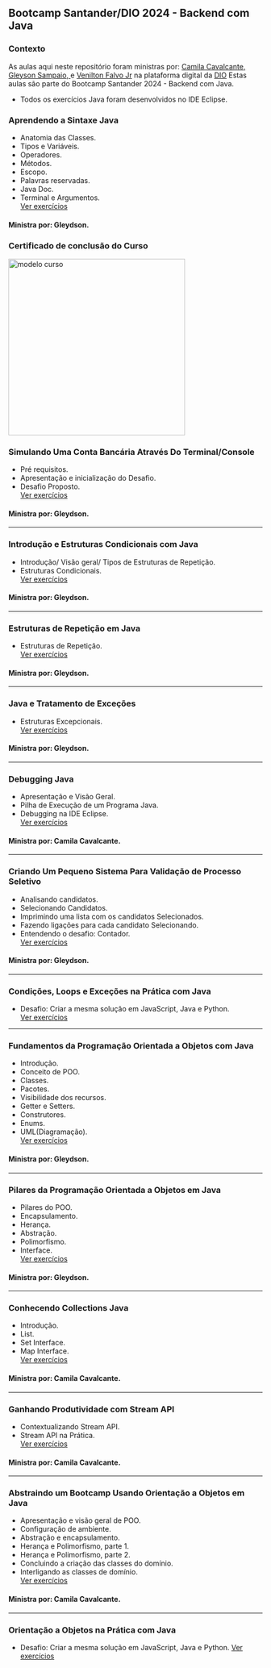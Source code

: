 
## Bootcamp Santander/DIO 2024 - Backend com Java


### Contexto  
As aulas aqui neste repositório foram ministras por: 
  [Camila Cavalcante,](https://www.linkedin.com/in/cami-la/) 
  [Gleyson Sampaio, ](https://www.linkedin.com/in/glysns/) e
  [Venilton Falvo Jr](https://www.linkedin.com/in/falvojr/)
  na plataforma digital da [DIO](https://www.dio.me/en)
  Estas aulas são parte do Bootcamp Santander 2024 - Backend com Java.
  
- Todos os exercícios Java foram desenvolvidos no IDE Eclipse. 

###  Aprendendo a Sintaxe Java
- Anatomia das Classes.
- Tipos e Variáveis.
- Operadores.
- Métodos.
- Escopo.
- Palavras reservadas.
- Java Doc.
- Terminal e Argumentos.  
 [Ver exercícios](https://github.com/LuizFabiodoCarmo/Aulas-Bootcamp-Santander-DIO/tree/main/Exercicios-Santander-DIO/aulas_java)
#### Ministra por: Gleydson.  
<h3 align="">Certificado de conclusão do Curso</h3>
<div align="">
    <img height="350" title="modelo curso" src="https://github.com/user-attachments/files/17382971/SintaxeJava.pdf"/>      
</div
  
---------------------------------------------------------------

### Simulando Uma Conta Bancária Através Do Terminal/Console
- Pré requisitos.
- Apresentação e inicialização do Desafio.
- Desafio Proposto.  
[Ver exercícios](https://github.com/LuizFabiodoCarmo/Aulas-Bootcamp-Santander-DIO/blob/main/Exercicios-Santander-DIO/Desafio-java/Conta-de-Banco/contabanco/src/contabanco/ContaTerminal.java)
#### Ministra por: Gleydson.
---------------------------------------------------------------

### Introdução e Estruturas Condicionais com Java
- Introdução/ Visão geral/ Tipos de Estruturas de Repetição.
- Estruturas Condicionais.  
[Ver exercícios](https://github.com/LuizFabiodoCarmo/Aulas-Bootcamp-Santander-DIO/tree/main/Exercicios-Santander-DIO/Controle-de-Fluxo/controlefluxo/src/controlefluxo)
#### Ministra por: Gleydson. 
---------------------------------------------------------------

### Estruturas de Repetição em Java
- Estruturas de Repetição.  
[Ver exercícios](https://github.com/LuizFabiodoCarmo/Aulas-Bootcamp-Santander-DIO/tree/main/Exercicios-Santander-DIO/Controle-de-Fluxo/controlefluxo/src/estruturasrepeticao)
#### Ministra por: Gleydson.
---------------------------------------------------------------

### Java e Tratamento de Exceções
- Estruturas Excepcionais.  
[Ver exercícios](https://github.com/LuizFabiodoCarmo/Aulas-Bootcamp-Santander-DIO/blob/main/Exercicios-Santander-DIO/Controle-de-Fluxo/controlefluxo/src/controlefluxo/AboutMe.java)
#### Ministra por: Gleydson.
---------------------------------------------------------------

### Debugging Java
- Apresentação e Visão Geral.
- Pilha de Execução de um Programa Java.
- Debugging na IDE Eclipse.  
[Ver exercícios](https://github.com/LuizFabiodoCarmo/Aulas-Bootcamp-Santander-DIO/blob/main/Exercicios-Santander-DIO/Debugging-Java/debuggingjava/src/debuggingjava/CalculadoraDeMedias.java)
#### Ministra por: Camila Cavalcante.
---------------------------------------------------------------

### Criando Um Pequeno Sistema Para Validação de Processo Seletivo
- Analisando candidatos.
- Selecionando Candidatos.
- Imprimindo uma lista com os candidatos Selecionados.
- Fazendo ligações para cada candidato Selecionando.
- Entendendo o desafio: Contador.  
[Ver exercícios](https://github.com/LuizFabiodoCarmo/Aulas-Bootcamp-Santander-DIO/tree/main/Exercicios-Santander-DIO/Controle-Candidatos/controlecandidatos/src/candidatura)
#### Ministra por: Gleydson.
---------------------------------------------------------------

### Condições, Loops e Exceções na Prática com Java
- Desafio: Criar a mesma solução em JavaScript, Java e Python.  
[Ver exercícios](https://github.com/LuizFabiodoCarmo/Aulas-Bootcamp-Santander-DIO/tree/main/Exercicios-Santander-DIO/Desafio-Java-C-JS-Python-Kotlin)
---------------------------------------------------------------

### Fundamentos da Programação Orientada a Objetos com Java
- Introdução.
- Conceito de POO.
- Classes.
- Pacotes.
- Visibilidade dos recursos.
- Getter e Setters.
- Construtores.
- Enums.
- UML(Diagramação).  
[Ver exercícios](https://github.com/LuizFabiodoCarmo/Aulas-Bootcamp-Santander-DIO/tree/main/Exercicios-Santander-DIO/Orientada-a-Objeto)
#### Ministra por: Gleydson.
---------------------------------------------------------------

### Pilares da Programação Orientada a Objetos em Java
- Pilares do POO.
- Encapsulamento.
- Herança.
- Abstração.
- Polimorfismo.
- Interface.  
[Ver exercícios](https://github.com/LuizFabiodoCarmo/Aulas-Bootcamp-Santander-DIO/tree/main/Exercicios-Santander-DIO/Pilares-POO/exemplosjava/src)
#### Ministra por: Gleydson.
---------------------------------------------------------------

### Conhecendo Collections Java
- Introdução.
- List.
- Set Interface.
- Map Interface.  
[Ver exercícios](https://github.com/LuizFabiodoCarmo/Aulas-Bootcamp-Santander-DIO/tree/main/Exercicios-Santander-DIO/Collections-Java-api/collections/src)
#### Ministra por: Camila Cavalcante.
---------------------------------------------------------------

### Ganhando Produtividade com Stream API
- Contextualizando Stream API.
- Stream API na Prática.  
[Ver exercícios](https://github.com/LuizFabiodoCarmo/Aulas-Bootcamp-Santander-DIO/tree/main/Exercicios-Santander-DIO/Functional-Interface/exemplointerfacefunctional/src/exemplointerfacefunctional)
#### Ministra por: Camila Cavalcante.
---------------------------------------------------------------

### Abstraindo um Bootcamp Usando Orientação a Objetos em Java
- Apresentação e visão geral de POO.
- Configuração de ambiente.
- Abstração e encapsulamento.
- Herança e Polimorfismo, parte 1.
- Herança e Polimorfismo, parte 2.
- Concluindo a criação das classes do domínio.
- Interligando as classes de domínio.  
[Ver exercícios](https://github.com/LuizFabiodoCarmo/Aulas-Bootcamp-Santander-DIO/tree/main/Exercicios-Santander-DIO/Desafio-Poo-Dio/desafiodio/src/br/com/dio/desafio/dominio)
#### Ministra por: Camila Cavalcante.
---------------------------------------------------------------

### Orientação a Objetos na Prática com Java
- Desafio: Criar a mesma solução em JavaScript, Java e Python.
[Ver exercícios]()





       
            
